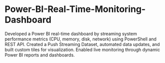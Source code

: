 # Power-BI-Real-Time-Monitoring-Dashboard
Developed a Power BI real-time dashboard by streaming system performance metrics (CPU, memory, disk, network) using PowerShell and REST API. Created a Push Streaming Dataset, automated data updates, and built custom tiles for visualization. Enabled live monitoring through dynamic Power BI reports and dashboards.
